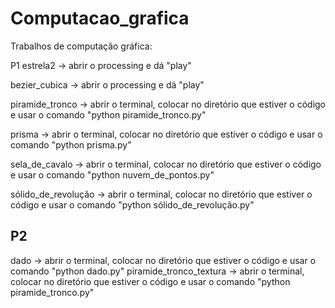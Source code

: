 # Computacao_grafica
Trabalhos de computação gráfica:

P1
estrela2 -> abrir o processing e dá "play"

bezier_cubica -> abrir o processing e dá "play"

piramide_tronco -> abrir o terminal, colocar no diretório que estiver o código e usar o comando "python piramide_tronco.py"

prisma -> abrir o terminal, colocar no diretório que estiver o código e usar o comando "python prisma.py"

sela_de_cavalo -> abrir o terminal, colocar no diretório que estiver o código e usar o comando "python nuvem_de_pontos.py"

sólido_de_revolução -> abrir o terminal, colocar no diretório que estiver o código e usar o comando "python sólido_de_revolução.py"

P2
-----------------------------------------------------------------------------------------------------------------------------------------

dado -> abrir o terminal, colocar no diretório que estiver o código e usar o comando "python dado.py"
piramide_tronco_textura -> abrir o terminal, colocar no diretório que estiver o código e usar o comando "python piramide_tronco.py"
